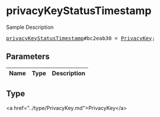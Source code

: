 # privacyKeyStatusTimestamp

Sample Description

<pre>
<a href="../constructor/privacyKeyStatusTimestamp.md">privacyKeyStatusTimestamp</a>#bc2eab30 = <a href="../type/PrivacyKey.md">PrivacyKey</a>;
</pre>

## Parameters

| Name | Type | Description |
|------|:----:|-------------|

## Type

&lt;a href=&#34;../type/PrivacyKey.md&#34;&gt;PrivacyKey&lt;/a&gt;
